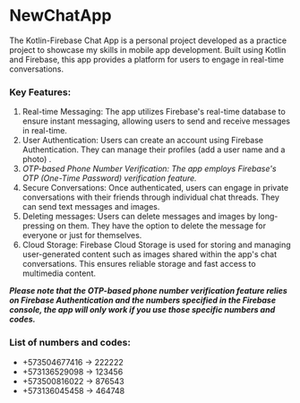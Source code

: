 # NewChatApp
The Kotlin-Firebase Chat App is a personal project developed as a practice project to showcase my skills in mobile app development. Built using Kotlin and Firebase, this app provides a platform for users to engage in real-time conversations.

### Key Features:

1. Real-time Messaging: The app utilizes Firebase's real-time database to ensure instant messaging, allowing users to send and receive messages in real-time.
2. User Authentication: Users can create an account using Firebase Authentication. They can manage their profiles (add a user name and a photo) . 
3. *OTP-based Phone Number Verification: The app employs Firebase's OTP (One-Time Password) verification feature.* 
4. Secure Conversations: Once authenticated, users can engage in private conversations with their friends through individual chat threads. They can send text messages and images.
5. Deleting messages: Users can delete messages and images by long-pressing on them. They have the option to delete the message for everyone or just for themselves.
6. Cloud Storage: Firebase Cloud Storage is used for storing and managing user-generated content such as images shared within the app's chat conversations. This ensures reliable storage and fast access to multimedia content.

***Please note that the OTP-based phone number verification feature relies on Firebase Authentication and the numbers specified in the Firebase console, the app will only work if you use those specific numbers and codes.***

### List of numbers and codes:

- +573504677416 → 222222
- +573136529098 → 123456
- +573500816022 → 876543
- +573136045458 → 464748
